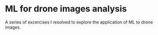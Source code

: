 # ML for drone images analysis

A series of excercises I resolved to explore the application of ML to drone images.
